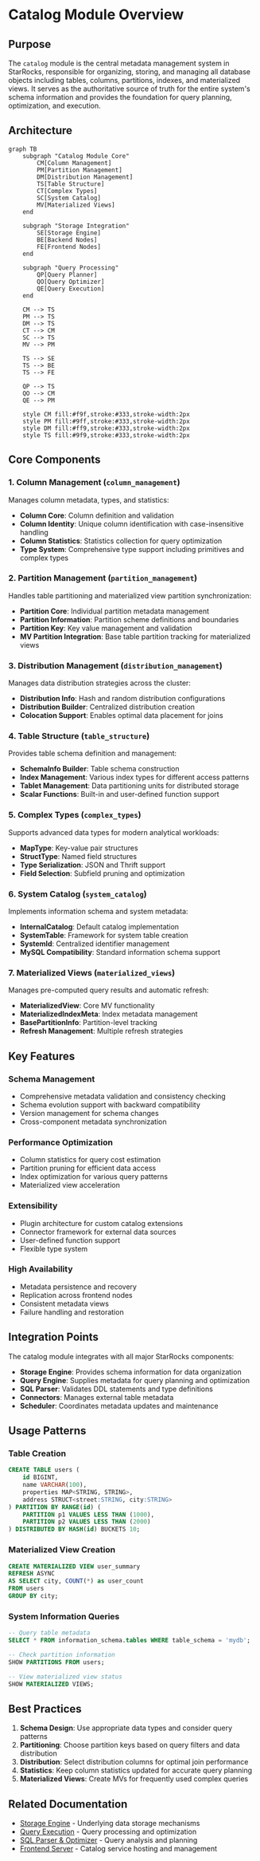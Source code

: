 # Catalog Module Overview

## Purpose

The `catalog` module is the central metadata management system in StarRocks, responsible for organizing, storing, and managing all database objects including tables, columns, partitions, indexes, and materialized views. It serves as the authoritative source of truth for the entire system's schema information and provides the foundation for query planning, optimization, and execution.

## Architecture

```mermaid
graph TB
    subgraph "Catalog Module Core"
        CM[Column Management]
        PM[Partition Management]
        DM[Distribution Management]
        TS[Table Structure]
        CT[Complex Types]
        SC[System Catalog]
        MV[Materialized Views]
    end
    
    subgraph "Storage Integration"
        SE[Storage Engine]
        BE[Backend Nodes]
        FE[Frontend Nodes]
    end
    
    subgraph "Query Processing"
        QP[Query Planner]
        QO[Query Optimizer]
        QE[Query Execution]
    end
    
    CM --> TS
    PM --> TS
    DM --> TS
    CT --> CM
    SC --> TS
    MV --> PM
    
    TS --> SE
    TS --> BE
    TS --> FE
    
    QP --> TS
    QO --> CM
    QE --> PM
    
    style CM fill:#f9f,stroke:#333,stroke-width:2px
    style PM fill:#9ff,stroke:#333,stroke-width:2px
    style DM fill:#ff9,stroke:#333,stroke-width:2px
    style TS fill:#9f9,stroke:#333,stroke-width:2px
```

## Core Components

### 1. Column Management (`column_management`)
Manages column metadata, types, and statistics:
- **Column Core**: Column definition and validation
- **Column Identity**: Unique column identification with case-insensitive handling
- **Column Statistics**: Statistics collection for query optimization
- **Type System**: Comprehensive type support including primitives and complex types

### 2. Partition Management (`partition_management`)
Handles table partitioning and materialized view partition synchronization:
- **Partition Core**: Individual partition metadata management
- **Partition Information**: Partition scheme definitions and boundaries
- **Partition Key**: Key value management and validation
- **MV Partition Integration**: Base table partition tracking for materialized views

### 3. Distribution Management (`distribution_management`)
Manages data distribution strategies across the cluster:
- **Distribution Info**: Hash and random distribution configurations
- **Distribution Builder**: Centralized distribution creation
- **Colocation Support**: Enables optimal data placement for joins

### 4. Table Structure (`table_structure`)
Provides table schema definition and management:
- **SchemaInfo Builder**: Table schema construction
- **Index Management**: Various index types for different access patterns
- **Tablet Management**: Data partitioning units for distributed storage
- **Scalar Functions**: Built-in and user-defined function support

### 5. Complex Types (`complex_types`)
Supports advanced data types for modern analytical workloads:
- **MapType**: Key-value pair structures
- **StructType**: Named field structures
- **Type Serialization**: JSON and Thrift support
- **Field Selection**: Subfield pruning and optimization

### 6. System Catalog (`system_catalog`)
Implements information schema and system metadata:
- **InternalCatalog**: Default catalog implementation
- **SystemTable**: Framework for system table creation
- **SystemId**: Centralized identifier management
- **MySQL Compatibility**: Standard information schema support

### 7. Materialized Views (`materialized_views`)
Manages pre-computed query results and automatic refresh:
- **MaterializedView**: Core MV functionality
- **MaterializedIndexMeta**: Index metadata management
- **BasePartitionInfo**: Partition-level tracking
- **Refresh Management**: Multiple refresh strategies

## Key Features

### Schema Management
- Comprehensive metadata validation and consistency checking
- Schema evolution support with backward compatibility
- Version management for schema changes
- Cross-component metadata synchronization

### Performance Optimization
- Column statistics for query cost estimation
- Partition pruning for efficient data access
- Index optimization for various query patterns
- Materialized view acceleration

### Extensibility
- Plugin architecture for custom catalog extensions
- Connector framework for external data sources
- User-defined function support
- Flexible type system

### High Availability
- Metadata persistence and recovery
- Replication across frontend nodes
- Consistent metadata views
- Failure handling and restoration

## Integration Points

The catalog module integrates with all major StarRocks components:

- **Storage Engine**: Provides schema information for data organization
- **Query Engine**: Supplies metadata for query planning and optimization
- **SQL Parser**: Validates DDL statements and type definitions
- **Connectors**: Manages external table metadata
- **Scheduler**: Coordinates metadata updates and maintenance

## Usage Patterns

### Table Creation
```sql
CREATE TABLE users (
    id BIGINT,
    name VARCHAR(100),
    properties MAP<STRING, STRING>,
    address STRUCT<street:STRING, city:STRING>
) PARTITION BY RANGE(id) (
    PARTITION p1 VALUES LESS THAN (1000),
    PARTITION p2 VALUES LESS THAN (2000)
) DISTRIBUTED BY HASH(id) BUCKETS 10;
```

### Materialized View Creation
```sql
CREATE MATERIALIZED VIEW user_summary
REFRESH ASYNC
AS SELECT city, COUNT(*) as user_count
FROM users
GROUP BY city;
```

### System Information Queries
```sql
-- Query table metadata
SELECT * FROM information_schema.tables WHERE table_schema = 'mydb';

-- Check partition information
SHOW PARTITIONS FROM users;

-- View materialized view status
SHOW MATERIALIZED VIEWS;
```

## Best Practices

1. **Schema Design**: Use appropriate data types and consider query patterns
2. **Partitioning**: Choose partition keys based on query filters and data distribution
3. **Distribution**: Select distribution columns for optimal join performance
4. **Statistics**: Keep column statistics updated for accurate query planning
5. **Materialized Views**: Create MVs for frequently used complex queries

## Related Documentation

- [Storage Engine](../storage_engine.md) - Underlying data storage mechanisms
- [Query Execution](../query_execution.md) - Query processing and optimization
- [SQL Parser & Optimizer](../sql_parser_optimizer.md) - Query analysis and planning
- [Frontend Server](../frontend_server.md) - Catalog service hosting and management